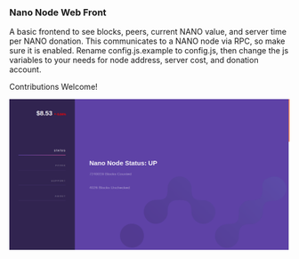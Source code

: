 ### Nano Node Web Front

A basic frontend to see blocks, peers, current NANO value, and server time per NANO donation. This communicates to a NANO node via RPC, so make sure it is enabled. Rename config.js.example to config.js, then change the js variables to your needs for node address, server cost, and donation account.

Contributions Welcome!

![screenshot](https://raw.githubusercontent.com/dania02525/rai_node_front/master/screenshot.png)
